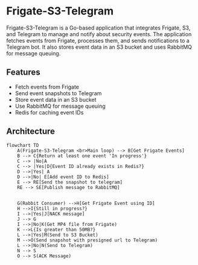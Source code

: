 # Frigate-S3-Telegram

Frigate-S3-Telegram is a Go-based application that integrates Frigate, S3, and Telegram to manage and notify about security events. The application fetches events from Frigate, processes them, and sends notifications to a Telegram bot. It also stores event data in an S3 bucket and uses RabbitMQ for message queuing.

## Features

- Fetch events from Frigate
- Send event snapshots to Telegram
- Store event data in an S3 bucket
- Use RabbitMQ for message queuing
- Redis for caching event IDs

## Architecture

```mermaid
flowchart TD
    A(Frigate-S3-Telegram <br>Main loop) --> B[Get Frigate Events]
    B --> C{Return at least one event 'In progress'}
    C --> |No|A
    C --> |Yes|D{Event ID already exists in Redis?}
    D -->|Yes| A
    D -->|No| E[Add event ID to Redis]
    E --> RE[Send the snapshot to telegram]
    RE --> SE[Publish message to RabbitMQ]
    

    G(Rabbit Consumer) -->H[Get Frigate Event using ID]
    H -->I{Still in progress?}
    I -->|Yes|J[NACK message]
    J --> G
    I -->|No|K(Get MP4 file from Frigate)
    K -->L{Is greater than 50MB?}
    L -->|Yes|M(Send to S3 Bucket)
    M -->O(Send snapshot with presigned url to Telegram)
    L -->|No|N(Send to Telegram)
    N --> S
    O --> S(ACK Message)

```

